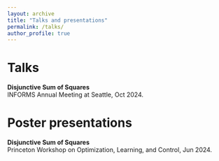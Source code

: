 ```yaml
---
layout: archive
title: "Talks and presentations"
permalink: /talks/
author_profile: true
---
```


Talks
=====
**Disjunctive Sum of Squares**\
INFORMS Annual Meeting at Seattle, Oct 2024.


Poster presentations
=====
**Disjunctive Sum of Squares**\
Princeton Workshop on Optimization, Learning, and Control, Jun 2024.

<!--{% if site.talkmap_link == true %}

<p style="text-decoration:underline;"><a href="/talkmap.html">See a map of all the places I've given a talk!</a></p>

{% endif %}

{% for post in site.talks reversed %}
  {% include archive-single-talk.html %}
{% endfor %} -->
